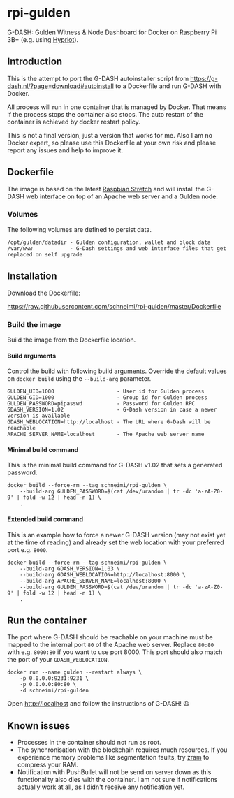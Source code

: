# rpi-gulden

G-DASH: Gulden Witness & Node Dashboard for Docker on Raspberry Pi 3B+ (e.g. using [Hypriot](https://blog.hypriot.com/)).

## Introduction

This is the attempt to port the G-DASH autoinstaller script from <https://g-dash.nl/?page=download#autoinstall> to a Dockerfile and run G-DASH with Docker.

All process will run in one container that is managed by Docker. That means if the process stops the container also stops. The auto restart of the container is achieved by docker restart policy.

This is not a final version, just a version that works for me. Also I am no Docker expert, so please use this Dockerfile at your own risk and please report any issues and help to improve it.

## Dockerfile

The image is based on the latest [Raspbian Stretch](https://www.raspberrypi.org/downloads/raspbian/) and will install the G-DASH web interface on top of an Apache web server and a Gulden node.

### Volumes

The following volumes are defined to persist data.

```
/opt/gulden/datadir - Gulden configuration, wallet and block data
/var/www            - G-Dash settings and web interface files that get replaced on self upgrade

```

## Installation

Download the Dockerfile:

<https://raw.githubusercontent.com/schneimi/rpi-gulden/master/Dockerfile>

### Build the image

Build the image from the Dockerfile location.

#### Build arguments
Control the build with following build arguments. Override the default values on `docker build` using the `--build-arg` parameter.

```
GULDEN_UID=1000                    - User id for Gulden process
GULDEN_GID=1000                    - Group id for Gulden process
GULDEN_PASSWORD=pipasswd           - Password for Gulden RPC
GDASH_VERSION=1.02                 - G-Dash version in case a newer version is available
GDASH_WEBLOCATION=http://localhost - The URL where G-Dash will be reachable
APACHE_SERVER_NAME=localhost       - The Apache web server name

```
#### Minimal build command
This is the minimal build command for G-DASH v1.02 that sets a generated password.

```
docker build --force-rm --tag schneimi/rpi-gulden \
    --build-arg GULDEN_PASSWORD=$(cat /dev/urandom | tr -dc 'a-zA-Z0-9' | fold -w 12 | head -n 1) \
    .

```

#### Extended build command
This is an example how to force a newer G-DASH version (may not exist yet at the time of reading) and already set the web location with your preferred port e.g. `8000`.

```
docker build --force-rm --tag schneimi/rpi-gulden \
    --build-arg GDASH_VERSION=1.03 \
    --build-arg GDASH_WEBLOCATION=http://localhost:8000 \
    --build-arg APACHE_SERVER_NAME=localhost:8000 \
    --build-arg GULDEN_PASSWORD=$(cat /dev/urandom | tr -dc 'a-zA-Z0-9' | fold -w 12 | head -n 1) \
    .

```

## Run the container

The port where G-DASH should be reachable on your machine must be mapped to the internal port `80` of the Apache web server. Replace `80:80` with e.g. `8000:80` if you want to use port 8000. This port should also match the port of your `GDASH_WEBLOCATION`.

```
docker run --name gulden --restart always \
    -p 0.0.0.0:9231:9231 \
    -p 0.0.0.0:80:80 \
    -d schneimi/rpi-gulden

```

Open <http://localhost> and follow the instructions of G-DASH! :smiley:

## Known issues

* Processes in the container should not run as root.
* The synchronisation with the blockchain requires much resources. If you experience memory problems like segmentation faults, try [zram](https://en.wikipedia.org/wiki/Zram) to compress your RAM.
* Notification with PushBullet will not be send on server down as this functionality also dies with the container. I am not sure if notifications actually work at all, as I didn't receive any notification yet.

